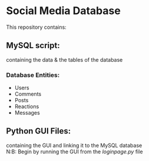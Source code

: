 # Social Media Database 
This repository contains:
## **MySQL script:** 
containing the data & the tables of the database
### Database Entities:
* Users
* Comments
* Posts
* Reactions
* Messages <br>
## **Python GUI Files:** 
containing the GUI and linking it to the MySQL database<br>
N:B: Begin by running the GUI from the <i>loginpage.py</i> file
